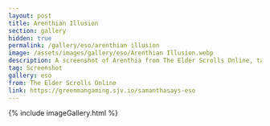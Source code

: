 ```yaml
---
layout: post
title: Arenthian Illusion
section: gallery
hidden: true
permalink: /gallery/eso/arenthian illusion
image: /assets/images/gallery/eso/Arenthian Illusion.webp
description: A screenshot of Arenthia from The Elder Scrolls Online, taken by Samantha Says.
tag: Screenshot
gallery: eso
from: The Elder Scrolls Online
link: https://greenmangaming.sjv.io/samanthasays-eso
---
```

{% include imageGallery.html %}